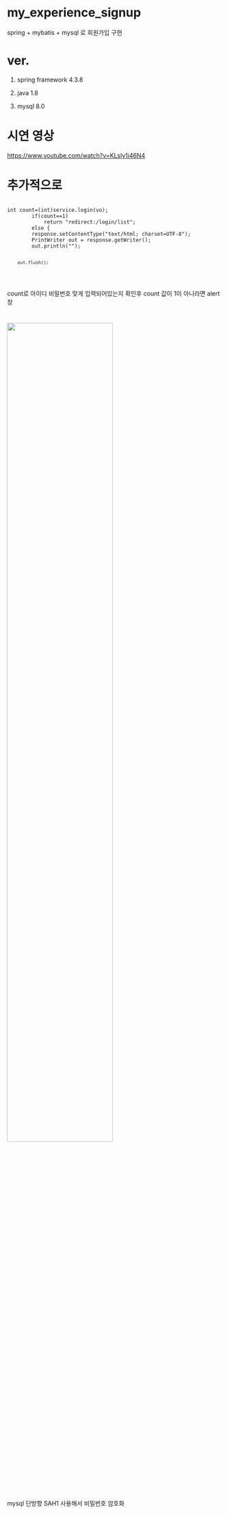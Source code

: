 # my_experience_signup
spring + mybatis + mysql 로 회원가입 구현

# ver.

1. spring framework 4.3.8

2. java 1.8

3. mysql 8.0

# 시연 영상
https://www.youtube.com/watch?v=KLsly1i46N4

# 추가적으로


<pre>
<code>
int count=(int)service.login(vo);
		if(count==1)
			return "redirect:/login/list";
		else {
		response.setContentType("text/html; charset=UTF-8");
        PrintWriter out = response.getWriter();
        out.println("<script>alert('ID 혹은 비밀번호를 확인해주세요'); history.go(-1);</script>");
        out.flush();
</code>
</pre>

count로 아이디 비밀번호 맞게 입력되어있는지 확인후 count 값이 1이 아니라면 alert창 

#

<img src = "https://user-images.githubusercontent.com/38341106/106709536-0a2f3600-6638-11eb-83c9-e797695d880a.png" width="70%">

mysql 단방향 SAH1 사용해서 비밀번호 암호화


